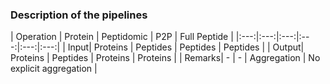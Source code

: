 ### Description of the pipelines


| Operation | Protein  	| Peptidomic  	| P2P  	| Full Peptide  	|
|:---:|:---:|:---:|:---:|:---:|:---:|
|  Input|  Proteins 	|  Peptides 	|  Peptides 	|  Peptides 	|
|  Output|  Proteins 	|  Peptides 	|  Proteins 	|  Proteins 	|
|  Remarks|  - 	|  - 	|  Aggregation 	|  No explicit aggregation 	|
